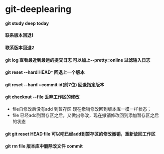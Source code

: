 # git-deeplearing
#### git study deep today
#### 联系版本回退1
#### 联系版本回退2
#### git log 查看最近到最远的提交日志 可以加上--pretty=online 过滤输入日志
#### git reset --hard HEAD^ 回退上一个版本 
#### git reset --hard +commit id(前7位) 回退指定版本
#### git checkout --file 丢弃工作区的修改 
- file自修改后没有add 到暂存区 现在撤销修改回到版本库一模一样状态；
- file 已经add到暂存区之后，又做出修改，现在撤销修改回到添加暂存区之后的状态
#### git git reset HEAD file 可以吧已经add到暂存区的修改撤销，重新放回工作区
#### git rm file 版本库中删除改文件 commit